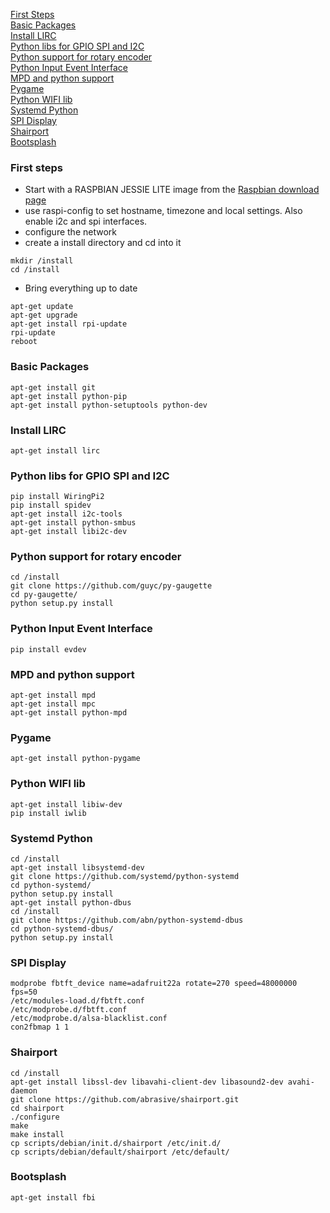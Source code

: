 [First Steps](#first-steps)<br>
[Basic Packages](#basic-packages)<br>
[Install LIRC](#install-lirc)<br>
[Python libs for GPIO SPI and I2C](#python-libs-for-gpio-spi-and-i2c)<br>
[Python support for rotary encoder](#python-support-for-rotary-encoder)<br>
[Python Input Event Interface](#python-input-event-interface)<br>
[MPD and python support](#mpd-and-python-support)<br>
[Pygame](#pygame)<br>
[Python WIFI lib](#python-wifi-lib)<br>
[Systemd Python](#systemd-python)<br>
[SPI Display](#spi-display)<br>
[Shairport](#shairport)<br>
[Bootsplash](#bootsplash)<br>

### First steps
- Start with a RASPBIAN JESSIE LITE image from the [Raspbian download page](https://www.raspberrypi.org/downloads/raspbian/)
- use raspi-config to set hostname, timezone and local settings. Also enable i2c and spi interfaces.
- configure the network 
- create a install directory and cd into it
```
mkdir /install
cd /install
```
- Bring everything up to date
```
apt-get update
apt-get upgrade
apt-get install rpi-update
rpi-update
reboot
```
### Basic Packages
```
apt-get install git
apt-get install python-pip
apt-get install python-setuptools python-dev
```

### Install LIRC
```
apt-get install lirc
```

### Python libs for GPIO SPI and I2C
```
pip install WiringPi2
pip install spidev
apt-get install i2c-tools
apt-get install python-smbus
apt-get install libi2c-dev
```

### Python support for rotary encoder
```
cd /install
git clone https://github.com/guyc/py-gaugette
cd py-gaugette/
python setup.py install
```

### Python Input Event Interface
```
pip install evdev
```

### MPD and python support
```
apt-get install mpd
apt-get install mpc
apt-get install python-mpd
```

### Pygame
```
apt-get install python-pygame
```

### Python WIFI lib
```
apt-get install libiw-dev
pip install iwlib
```

### Systemd Python
```
cd /install
apt-get install libsystemd-dev
git clone https://github.com/systemd/python-systemd
cd python-systemd/
python setup.py install
apt-get install python-dbus
cd /install
git clone https://github.com/abn/python-systemd-dbus
cd python-systemd-dbus/
python setup.py install
```

### SPI Display
```
modprobe fbtft_device name=adafruit22a rotate=270 speed=48000000 fps=50
/etc/modules-load.d/fbtft.conf
/etc/modprobe.d/fbtft.conf
/etc/modprobe.d/alsa-blacklist.conf
con2fbmap 1 1
```

### Shairport
```
cd /install
apt-get install libssl-dev libavahi-client-dev libasound2-dev avahi-daemon
git clone https://github.com/abrasive/shairport.git
cd shairport
./configure
make
make install
cp scripts/debian/init.d/shairport /etc/init.d/
cp scripts/debian/default/shairport /etc/default/
```

### Bootsplash
```
apt-get install fbi
```